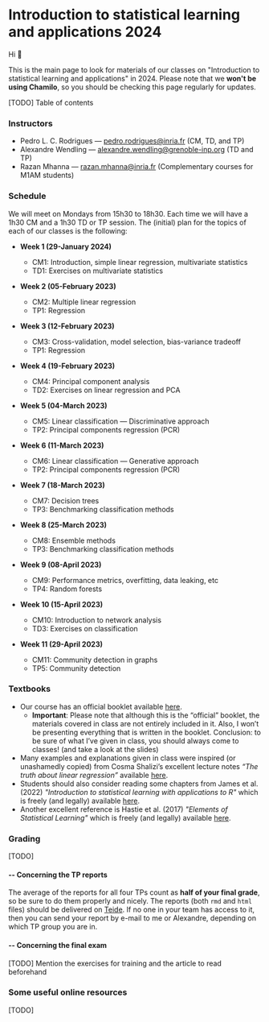 # Introduction to statistical learning and applications 2024

Hi :wave: 

This is the main page to look for materials of our classes on "Introduction to 
statistical learning and applications" in 2024. Please note that we **won't be using Chamilo**, 
so you should be checking this page regularly for updates.

[TODO] Table of contents

### Instructors
- Pedro L. C. Rodrigues — pedro.rodrigues@inria.fr (CM, TD, and TP)
- Alexandre Wendling — alexandre.wendling@grenoble-inp.org (TD and TP)
- Razan Mhanna — razan.mhanna@inria.fr (Complementary courses for M1AM students)

### Schedule
We will meet on Mondays from 15h30 to 18h30. Each time we will have a 1h30 CM 
and a 1h30 TD or TP session. The (initial) plan for the topics of each of our 
classes is the following:

- **Week 1 (29-January 2024)** 
  - CM1: Introduction, simple linear regression, multivariate statistics
  - TD1: Exercises on multivariate statistics

- **Week 2 (05-February 2023)** 
  - CM2: Multiple linear regression
  - TP1: Regression

- **Week 3 (12-February 2023)**
  - CM3: Cross-validation, model selection, bias-variance tradeoff
  - TP1: Regression

- **Week 4 (19-February 2023)**
  - CM4: Principal component analysis
  - TD2: Exercises on linear regression and PCA

- **Week 5 (04-March 2023)**
  - CM5: Linear classification — Discriminative approach
  - TP2: Principal components regression (PCR)
  
- **Week 6 (11-March 2023)**
  - CM6: Linear classification — Generative approach
  - TP2: Principal components regression (PCR)
  
- **Week 7 (18-March 2023)**
  - CM7: Decision trees
  - TP3: Benchmarking classification methods
  
- **Week 8 (25-March 2023)**
  - CM8: Ensemble methods
  - TP3: Benchmarking classification methods

- **Week 9 (08-April 2023)**
  - CM9: Performance metrics, overfitting, data leaking, etc
  - TP4: Random forests

- **Week 10 (15-April 2023)**
  - CM10: Introduction to network analysis
  - TD3: Exercises on classification

- **Week 11 (29-April 2023)**
  - CM11: Community detection in graphs
  - TP5: Community detection

### Textbooks
- Our course has an official booklet available [here](https://cloud.univ-grenoble-alpes.fr/s/iTtXPTdLpyMwBtN).
    - **Important**: Please note that although this is the “official” booklet, the materials covered in class are not entirely included in it. Also, I won’t be presenting everything that is written in the booklet. Conclusion: to be sure of what I’ve given in class, you should always come to classes! (and take a look at the slides)
- Many examples and explanations given in class were inspired (or unashamedly copied) from Cosma Shalizi’s excellent lecture notes *“The truth about linear regression”* available [here](https://www.stat.cmu.edu/~cshalizi/TALR/).
- Students should also consider reading some chapters from James et al. (2022) *"Introduction to statistical learning with applications to R"* which is freely (and legally) available [here](https://www.statlearning.com/).
- Another excellent reference is Hastie et al. (2017) *"Elements of Statistical Learning"* which is freely (and legally) available [here](https://hastie.su.domains/ElemStatLearn/).

### Grading
[TODO]

#### -- Concerning the TP reports
The average of the reports for all four TPs count as **half of your final grade**, 
so be sure to do them properly and nicely. The reports (both `rmd` and `html` files) 
should be delivered on [Teide](https://teide.ensimag.fr/). If no one in your team has access to it, then you 
can send your report by e-mail to me or Alexandre, depending on which TP group you are in.

#### -- Concerning the final exam
[TODO] Mention the exercises for training and the article to read beforehand

### Some useful online resources
[TODO]
